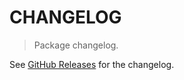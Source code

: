 # CHANGELOG

> Package changelog.

See [GitHub Releases](https://github.com/stdlib-js/array-base-ternary4d/releases) for the changelog.